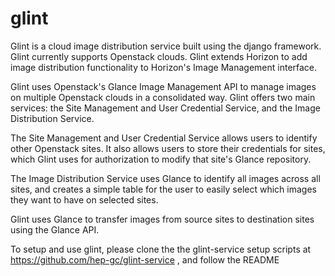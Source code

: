 glint
=====

Glint is a cloud image distribution service built using the django framework. Glint currently supports Openstack clouds. Glint extends Horizon to add image distribution functionality to Horizon's Image Management interface. 

Glint uses Openstack's Glance Image Management API to manage images on multiple Openstack clouds in a consolidated way. Glint offers two main services: the Site Management and User Credential Service, and the Image Distribution Service.

The Site Management and User Credential Service allows users to identify other Openstack sites. It also allows users to store their credentials for sites, which Glint uses for authorization to modify that site's Glance repository.

The Image Distribution Service uses Glance to identify all images across all sites, and creates a simple table for the user to easily select which images they want to have on selected sites.

Glint uses Glance to transfer images from source sites to destination sites using the Glance API.

To setup and use glint, please clone the the glint-service setup scripts at https://github.com/hep-gc/glint-service , and follow the README 

